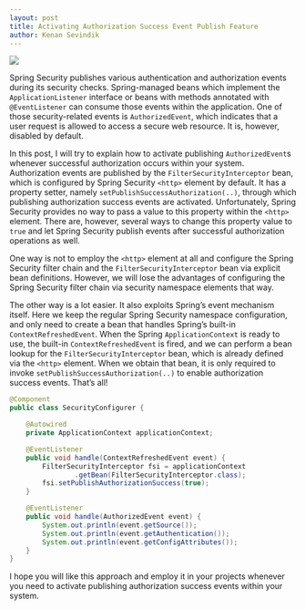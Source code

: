 ```yaml
---
layout: post
title: Activating Authorization Success Event Publish Feature
author: Kenan Sevindik
---
```


![](http://kenansevindik.com/assets/images/spring_security.png)

Spring Security publishes various authentication and authorization events during its security checks. Spring-managed 
beans which implement the `ApplicationListener` interface or beans with methods annotated with `@EventListener` can 
consume those events within the application. One of those security-related events is `AuthorizedEvent`, which indicates 
that a user request is allowed to access a secure web resource. It is, however, disabled by default.

In this post, I will try to explain how to activate publishing `AuthorizedEvent`s whenever successful authorization occurs 
within your system. Authorization events are published by the `FilterSecurityInterceptor` bean, which is configured by 
Spring Security `<http>` element by default. It has a property setter, namely `setPublishSuccessAuthorization(..)`, 
through which publishing authorization success events are activated. Unfortunately, Spring Security provides no way to 
pass a value to this property within the `<http>` element. There are, however, several ways to change this property value 
to `true` and let Spring Security publish events after successful authorization operations as well.

One way is not to employ the `<http>` element at all and configure the Spring Security filter chain and the 
`FilterSecurityInterceptor` bean via explicit bean definitions. However, we will lose the advantages of configuring the
Spring Security filter chain via security namespace elements that way.

The other way is a lot easier. It also exploits Spring’s event mechanism itself. Here we keep the regular Spring Security 
namespace configuration, and only need to create a bean that handles Spring’s built-in `ContextRefreshedEvent`. When the 
Spring `ApplicationContext` is ready to use, the built-in `ContextRefreshedEvent` is fired, and we can perform a bean 
lookup for the `FilterSecurityInterceptor` bean, which is already defined via the `<http>` element. When we obtain that 
bean, it is only required to invoke `setPublishSuccessAuthorization(..)` to enable authorization success events. 
That’s all!

```java
@Component
public class SecurityConfigurer {

	@Autowired
	private ApplicationContext applicationContext;

	@EventListener
	public void handle(ContextRefreshedEvent event) {
		FilterSecurityInterceptor fsi = applicationContext
				.getBean(FilterSecurityInterceptor.class);
		fsi.setPublishAuthorizationSuccess(true);
	}

	@EventListener
	public void handle(AuthorizedEvent event) {
		System.out.println(event.getSource());
		System.out.println(event.getAuthentication());
		System.out.println(event.getConfigAttributes());
	}
}
```
I hope you will like this approach and employ it in your projects whenever you need to activate publishing authorization 
success events within your system.

